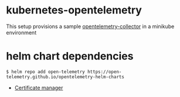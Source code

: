# kubernetes-opentelemetry

This setup provisions a sample [opentelemetry-collector](https://github.com/open-telemetry/opentelemetry-helm-charts) in a minikube environment

# helm chart dependencies
```
$ helm repo add open-telemetry https://open-telemetry.github.io/opentelemetry-helm-charts
```
* [Certificate manager](https://github.com/nickytd/kubernetes-cert-manager)
